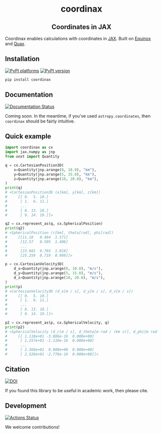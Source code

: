 <h1 align='center'> coordinax </h1>
<h2 align="center">Coordinates in JAX</h2>

Coordinax enables calculations with coordinates in
[JAX](https://jax.readthedocs.io/en/latest/). Built on
[Equinox](https://docs.kidger.site/equinox/) and
[Quax](https://github.com/patrick-kidger/quax).

## Installation

[![PyPI platforms][pypi-platforms]][pypi-link]
[![PyPI version][pypi-version]][pypi-link]

<!-- [![Conda-Forge][conda-badge]][conda-link] -->

```bash
pip install coordinax
```

## Documentation

[![Documentation Status][rtd-badge]][rtd-link]

Coming soon. In the meantime, if you've used `astropy.coordinates`, then
`coordinax` should be fairly intuitive.

## Quick example

```python
import coordinax as cx
import jax.numpy as jnp
from unxt import Quantity

q = cx.CartesianPosition3D(
    x=Quantity(jnp.arange(0, 10.0), "km"),
    y=Quantity(jnp.arange(5, 15.0), "km"),
    z=Quantity(jnp.arange(10, 20.0), "km"),
)
print(q)
# <CartesianPosition3D (x[km], y[km], z[km])
#     [[ 0.  5. 10.]
#      [ 1.  6. 11.]
#      ...
#      [ 8. 13. 18.]
#      [ 9. 14. 19.]]>

q2 = cx.represent_as(q, cx.SphericalPosition)
print(q2)
# <SphericalPosition (r[km], theta[rad], phi[rad])
#     [[11.18   0.464  1.571]
#      [12.57   0.505  1.406]
#      ...
#      [23.601  0.703  1.019]
#      [25.259  0.719  0.999]]>

p = cx.CartesianVelocity3D(
    d_x=Quantity(jnp.arange(0, 10.0), "m/s"),
    d_y=Quantity(jnp.arange(5, 15.0), "m/s"),
    d_z=Quantity(jnp.arange(10, 20.0), "m/s"),
)
print(p)
# <CartesianVelocity3D (d_x[m / s], d_y[m / s], d_z[m / s])
#     [[ 0.  5. 10.]
#      [ 1.  6. 11.]
#      ...
#      [ 8. 13. 18.]
#      [ 9. 14. 19.]]>

p2 = cx.represent_as(p, cx.SphericalVelocity, q)
print(p2)
# <SphericalVelocity (d_r[m / s], d_theta[m rad / (km s)], d_phi[m rad / (km s)])
#     [[ 1.118e+01 -3.886e-16  0.000e+00]
#      [ 1.257e+01 -1.110e-16  0.000e+00]
#      ...
#      [ 2.360e+01  0.000e+00  0.000e+00]
#      [ 2.526e+01 -2.776e-16  0.000e+00]]>
```

## Citation

[![DOI][zenodo-badge]][zenodo-link]

If you found this library to be useful in academic work, then please cite.

## Development

[![Actions Status][actions-badge]][actions-link]

We welcome contributions!

<!-- prettier-ignore-start -->
[actions-badge]:            https://github.com/GalacticDynamics/coordinax/workflows/CI/badge.svg
[actions-link]:             https://github.com/GalacticDynamics/coordinax/actions
[conda-badge]:              https://img.shields.io/conda/vn/conda-forge/coordinax
[conda-link]:               https://github.com/conda-forge/coordinax-feedstock
[pypi-link]:                https://pypi.org/project/coordinax/
[pypi-platforms]:           https://img.shields.io/pypi/pyversions/coordinax
[pypi-version]:             https://img.shields.io/pypi/v/coordinax
[rtd-badge]:                https://readthedocs.org/projects/coordinax/badge/?version=latest
[rtd-link]:                 https://coordinax.readthedocs.io/en/latest/?badge=latest
[zenodo-badge]:             https://zenodo.org/badge/755708966.svg
[zenodo-link]:              https://zenodo.org/doi/10.5281/zenodo.10850557

<!-- prettier-ignore-end -->
